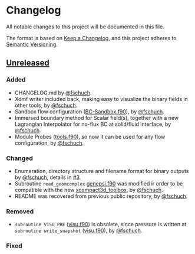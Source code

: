 # Changelog

All notable changes to this project will be documented in this file.

The format is based on [Keep a Changelog](https://keepachangelog.com/en/1.0.0/),
and this project adheres to [Semantic Versioning](https://semver.org/spec/v2.0.0.html).

## [Unreleased]

### Added

- CHANGELOG.md by [@fschuch](https://github.com/fschuch).
- Xdmf writer included back, making easy to visualize the binary fields in other tools, by [@fschuch](https://github.com/fschuch).
- Sandbox flow configuration ([BC-Sandbox.f90](./src/BC-Sandbox.f90)), by [@fschuch](https://github.com/fschuch).
- Immersed boundary method for Scalar field(s), together with a new Lagrangian Interpolator for no-flux BC at solid/fluid interface, by [@fschuch](https://github.com/fschuch).
- Module Probes ([tools.f90](./src/tools.f90)), so now it can be used for any flow configuration, by [@fschuch](https://github.com/fschuch).

### Changed

- Enumeration, directory structure and filename format for binary outputs by [@fschuch](https://github.com/fschuch), details in [#3](https://github.com/fschuch/Xcompact3d/issues/3).
- Subroutine `read_geomcomplex` [genepsi.f90](./src/genepsi.f90) was modified ir order to be compatible with the new [xcompact3d_toolbox](https://github.com/fschuch/xcompact3d_toolbox), by [@fschuch](https://github.com/fschuch).
- README was recovered from previous public repository, by [@fschuch](https://github.com/fschuch).

### Removed

- `subroutine VISU_PRE` ([visu.f90](./src/visu.f90)) is obsolete, since pressure is written at `subroutine write_snapshot` ([visu.f90](./src/visu.f90)), by [@fschuch](https://github.com/fschuch).

### Fixed

[Unreleased]: https://github.com/xcompact3d/Incompact3d/compare/dev...fschuch:master
